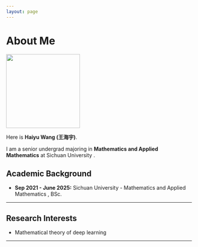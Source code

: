 ```yaml
---
layout: page
---
```


# About Me

<img src="https://whyworld0256.github.io/images/why.JPG" class="floatpic" width="200" height="200">

Here is **Haiyu Wang (王海宇)**.

I am a senior undergrad majoring in **Mathematics and Applied Mathematics** at Sichuan University . 

## Academic Background

- **Sep 2021 - June 2025:**    Sichuan University  - Mathematics and Applied Mathematics  , BSc.

---

## Research Interests

- Mathematical theory of deep learning

---

